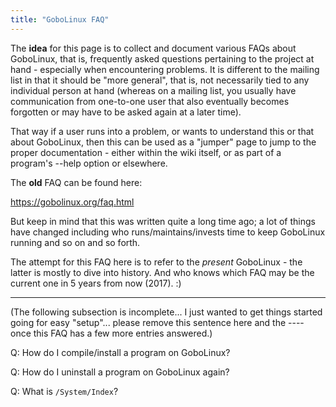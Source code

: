 ```yaml
---
title: "GoboLinux FAQ"
---
```


The **idea** for this page is to collect and document various FAQs about
GoboLinux, that is, frequently asked questions pertaining to the project at
hand - especially when encountering problems. It is different to the mailing
list in that it should be "more general", that is, not necessarily tied to any
individual person at hand (whereas on a mailing list, you usually have
communication from one-to-one user that also eventually becomes forgotten or may
have to be asked again at a later time).

That way if a user runs into a problem, or wants to understand this or that
about GoboLinux, then this can be used as a "jumper" page to jump to the proper
documentation - either within the wiki itself, or as part of a program's --help
option or elsewhere.

The **old** FAQ can be found here:

https://gobolinux.org/faq.html

But keep in mind that this was written quite a long time ago; a lot of things
have changed including who runs/maintains/invests time to keep GoboLinux running
and so on and so forth.

The attempt for this FAQ here is to refer to the _present_ GoboLinux - the
latter is mostly to dive into history. And who knows which FAQ may be the
current one in 5 years from now (2017). :)

---

(The following subsection is incomplete... I just wanted to get things started
going for easy "setup"... please remove this sentence here and the ---- once
this FAQ has a few more entries answered.)

Q: How do I compile/install a program on GoboLinux?

Q: How do I uninstall a program on GoboLinux again?

Q: What is `/System/Index`?
